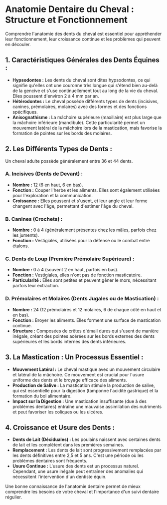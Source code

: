 # Anatomie Dentaire du Cheval : Structure et Fonctionnement

Comprendre l'anatomie des dents du cheval est essentiel pour appréhender leur fonctionnement, leur croissance continue et les problèmes qui peuvent en découler.

## 1. Caractéristiques Générales des Dents Équines :

*   **Hypsodontes :** Les dents du cheval sont dites hypsodontes, ce qui signifie qu'elles ont une couronne très longue qui s'étend bien au-delà de la gencive et s'use continuellement tout au long de la vie du cheval. Elles poussent d'environ 2 à 4 mm par an.
*   **Hétérodontes :** Le cheval possède différents types de dents (incisives, canines, prémolaires, molaires) avec des formes et des fonctions spécifiques.
*   **Anisognathisme :** La mâchoire supérieure (maxillaire) est plus large que la mâchoire inférieure (mandibule). Cette particularité permet un mouvement latéral de la mâchoire lors de la mastication, mais favorise la formation de pointes sur les bords des molaires.

## 2. Les Différents Types de Dents :

Un cheval adulte possède généralement entre 36 et 44 dents.

### A. Incisives (Dents de Devant) :

*   **Nombre :** 12 (6 en haut, 6 en bas).
*   **Fonction :** Couper l'herbe et les aliments. Elles sont également utilisées pour l'exploration et la communication.
*   **Croissance :** Elles poussent et s'usent, et leur angle et leur forme changent avec l'âge, permettant d'estimer l'âge du cheval.

### B. Canines (Crochets) :

*   **Nombre :** 0 à 4 (généralement présentes chez les mâles, parfois chez les juments).
*   **Fonction :** Vestigiales, utilisées pour la défense ou le combat entre étalons.

### C. Dents de Loup (Première Prémolaire Supérieure) :

*   **Nombre :** 0 à 4 (souvent 2 en haut, parfois en bas).
*   **Fonction :** Vestigiales, elles n'ont pas de fonction masticatoire.
*   **Particularité :** Elles sont petites et peuvent gêner le mors, nécessitant parfois leur extraction.

### D. Prémolaires et Molaires (Dents Jugales ou de Mastication) :

*   **Nombre :** 24 (12 prémolaires et 12 molaires, 6 de chaque côté en haut et en bas).
*   **Fonction :** Broyer les aliments. Elles forment une surface de mastication continue.
*   **Structure :** Composées de crêtes d'émail dures qui s'usent de manière inégale, créant des pointes acérées sur les bords externes des dents supérieures et les bords internes des dents inférieures.

## 3. La Mastication : Un Processus Essentiel :

*   **Mouvement Latéral :** Le cheval mastique avec un mouvement circulaire et latéral de la mâchoire. Ce mouvement est crucial pour l'usure uniforme des dents et le broyage efficace des aliments.
*   **Production de Salive :** La mastication stimule la production de salive, qui est essentielle pour la digestion (tamponne l'acidité gastrique) et la formation du bol alimentaire.
*   **Impact sur la Digestion :** Une mastication insuffisante (due à des problèmes dentaires) entraîne une mauvaise assimilation des nutriments et peut favoriser les coliques ou les ulcères.

## 4. Croissance et Usure des Dents :

*   **Dents de Lait (Déciduales) :** Les poulains naissent avec certaines dents de lait et les complètent dans les premières semaines.
*   **Remplacement :** Les dents de lait sont progressivement remplacées par les dents définitives entre 2,5 et 5 ans. C'est une période où les problèmes dentaires sont fréquents.
*   **Usure Continue :** L'usure des dents est un processus naturel. Cependant, une usure inégale peut entraîner des anomalies qui nécessitent l'intervention d'un dentiste équin.

Une bonne connaissance de l'anatomie dentaire permet de mieux comprendre les besoins de votre cheval et l'importance d'un suivi dentaire régulier.
